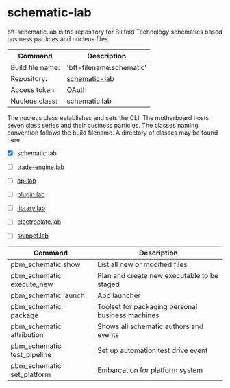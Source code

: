 # schematic-lab

bft-schematic.lab is the repository for Billfold Technology schematics based business particles and nucleus files.

| Command | Description |
| --- | --- |
|  Build file name: | 'bft-filename.schematic' |
|  Repository: | [schematic-lab](https://github.com/Billfold-Technologies/schematic-lab/) |
|  Access token: | OAuth |
|  Nucleus class: | schematic.lab |

The nucleus class establishes and sets the CLI. The motherboard hosts seven class series and their business particles. The classes naming convention follows the build filename. A directory of classes may be found here:
- [x] schematic.lab
- [ ] [trade-engine.lab](https://github.com/Billfold-Technologies/trade-engine-lab)
- [ ] [api.lab](https://github.com/Billfold-Technologies/api-lab)
- [ ] [plugin.lab](https://github.com/Billfold-Technologies/plugin-lab)
- [ ] [library.lab](https://github.com/Billfold-Technologies/library-lab)
- [ ] [electroplate.lab](https://github.com/Billfold-Technologies/electroplate-lab)
- [ ] [snippet.lab](https://github.com/Billfold-Technologies/snippet-lab)


| Command | Description |
| --- | --- |
| pbm_schematic show | List all new or modified files |
| pbm_schematic execute_new | Plan and create new executable to be staged |
| pbm_schematic launch | App launcher
| pbm_schematic package | Toolset for packaging personal business machines |
| pbm_schematic attribution | Shows all schematic authors and events |
| pbm_schematic test_pipeline | Set up automation test drive event |
| pbm_schematic set_platform | Embarcation for platform system |
